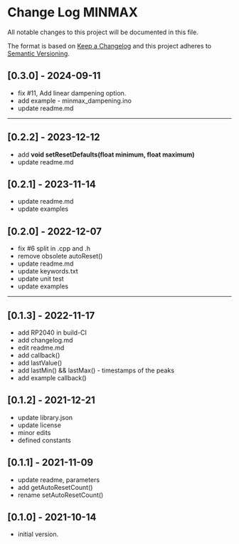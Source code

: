 # Change Log MINMAX

All notable changes to this project will be documented in this file.

The format is based on [Keep a Changelog](http://keepachangelog.com/)
and this project adheres to [Semantic Versioning](http://semver.org/).


## [0.3.0] - 2024-09-11
- fix #11, Add linear dampening option.
- add example - minmax_dampening.ino
- update readme.md

----

## [0.2.2] - 2023-12-12
- add **void setResetDefaults(float minimum, float maximum)**
- update readme.md

## [0.2.1] - 2023-11-14
- update readme.md
- update examples

## [0.2.0] - 2022-12-07
- fix #6 split in .cpp and .h
- remove obsolete autoReset()
- update readme.md
- update keywords.txt
- update unit test
- update examples

----

## [0.1.3] - 2022-11-17
- add RP2040 in build-CI
- add changelog.md
- edit readme.md
- add callback()
- add lastValue()
- add lastMin() && lastMax() - timestamps of the peaks
- add example callback()

## [0.1.2] - 2021-12-21
- update library.json
- update license
- minor edits
- defined constants

## [0.1.1] - 2021-11-09
- update readme, parameters
- add getAutoResetCount()
- rename setAutoResetCount()

## [0.1.0] - 2021-10-14
- initial version.

